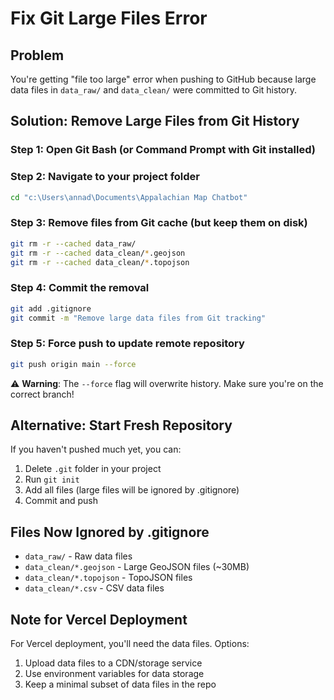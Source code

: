 # Fix Git Large Files Error

## Problem
You're getting "file too large" error when pushing to GitHub because large data files in `data_raw/` and `data_clean/` were committed to Git history.

## Solution: Remove Large Files from Git History

### Step 1: Open Git Bash (or Command Prompt with Git installed)

### Step 2: Navigate to your project folder
```bash
cd "c:\Users\annad\Documents\Appalachian Map Chatbot"
```

### Step 3: Remove files from Git cache (but keep them on disk)
```bash
git rm -r --cached data_raw/
git rm -r --cached data_clean/*.geojson
git rm -r --cached data_clean/*.topojson
```

### Step 4: Commit the removal
```bash
git add .gitignore
git commit -m "Remove large data files from Git tracking"
```

### Step 5: Force push to update remote repository
```bash
git push origin main --force
```

⚠️ **Warning**: The `--force` flag will overwrite history. Make sure you're on the correct branch!

## Alternative: Start Fresh Repository

If you haven't pushed much yet, you can:

1. Delete `.git` folder in your project
2. Run `git init`
3. Add all files (large files will be ignored by .gitignore)
4. Commit and push

## Files Now Ignored by .gitignore

- `data_raw/` - Raw data files
- `data_clean/*.geojson` - Large GeoJSON files (~30MB)
- `data_clean/*.topojson` - TopoJSON files
- `data_clean/*.csv` - CSV data files

## Note for Vercel Deployment

For Vercel deployment, you'll need the data files. Options:
1. Upload data files to a CDN/storage service
2. Use environment variables for data storage
3. Keep a minimal subset of data files in the repo

